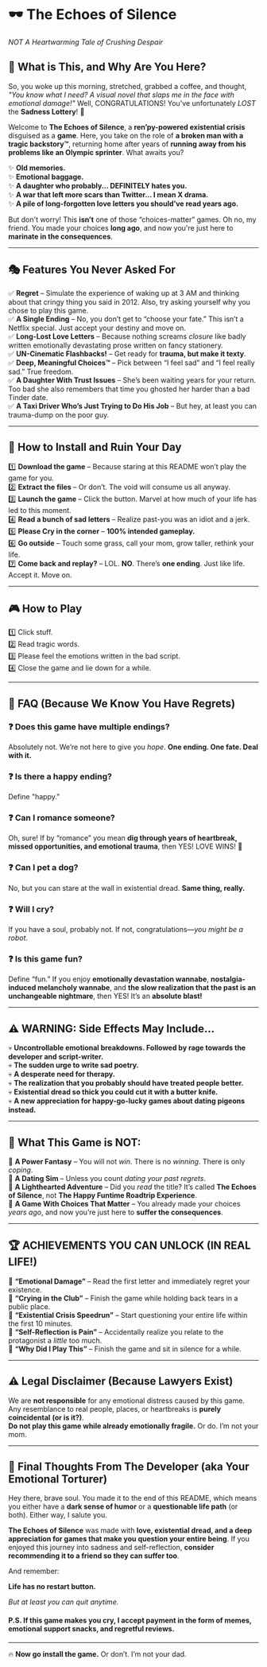 # 🕶️ The Echoes of Silence  
*NOT A Heartwarming Tale of Crushing Despair*  

## 🤡 What is This, and Why Are You Here?  
So, you woke up this morning, stretched, grabbed a coffee, and thought,
*"You know what I need? A visual novel that slaps me in the face with emotional damage!"*
Well, CONGRATULATIONS! You've unfortunately *LOST* the **Sadness Lottery**! 🎉  

Welcome to **The Echoes of Silence**, a **ren’py-powered existential crisis** disguised as a **game**. Here, you take on the role of **a broken man with a tragic backstory™**, returning home after years of **running away from his problems like an Olympic sprinter**. What awaits you?  

✨ **Old memories.**  
✨ **Emotional baggage.**  
✨ **A daughter who probably... DEFINITELY hates you.**  
✨ **A war that left more scars than Twitter... I mean X drama.**  
✨ **A pile of long-forgotten love letters you should’ve read years ago.**  

But don't worry! This **isn’t** one of those “choices-matter” games. Oh no, my friend. You made your choices **long ago**, and now you're just here to **marinate in the consequences**.  

---

## 🎭 Features You Never Asked For  

✅ **Regret** – Simulate the experience of waking up at 3 AM and thinking about that cringy thing you said in 2012. Also, try asking yourself why you chose to play this game.  
✅ **A Single Ending** – No, you don’t get to “choose your fate.” This isn’t a Netflix special. Just accept your destiny and move on.  
✅ **Long-Lost Love Letters** – Because nothing screams *closure* like badly written emotionally devastating prose written on fancy stationery.  
✅ **UN-Cinematic Flashbacks!** – Get ready for **trauma, but make it texty**.  
✅ **Deep, Meaningful Choices™** – Pick between “I feel sad” and “I feel really sad.” True freedom.  
✅ **A Daughter With Trust Issues** – She’s been waiting years for your return. Too bad she also remembers that time you ghosted her harder than a bad Tinder date.  
✅ **A Taxi Driver Who’s Just Trying to Do His Job** – But hey, at least you can trauma-dump on the poor guy.  

---

## 🚀 How to Install and Ruin Your Day  
1️⃣ **Download the game** – Because staring at this README won’t play the game for you.  
2️⃣ **Extract the files** – Or don’t. The void will consume us all anyway.  
3️⃣ **Launch the game** – Click the button. Marvel at how much of your life has led to this moment.  
4️⃣ **Read a bunch of sad letters** – Realize past-you was an idiot and a jerk.  
5️⃣ **Please Cry in the corner** – **100% intended gameplay.**   
6️⃣ **Go outside** – Touch some grass, call your mom, grow taller, rethink your life.  
7️⃣ **Come back and replay?** – LOL. **NO**. There’s **one ending**. Just like life. Accept it. Move on.  

---

## 🎮 How to Play
1️⃣ Click stuff.  
2️⃣ Read tragic words.  
3️⃣ Please feel the emotions written in the bad script.  
4️⃣ Close the game and lie down for a while.  

---

## 📝 FAQ (Because We Know You Have Regrets)  

### ❓ Does this game have multiple endings?  
Absolutely not. We’re not here to give you *hope*. **One ending. One fate. Deal with it.**  

### ❓ Is there a happy ending?  
Define "happy."  

### ❓ Can I romance someone?  
Oh, sure! If by “romance” you mean **dig through years of heartbreak, missed opportunities, and emotional trauma**, then YES! LOVE WINS! 🎉  

### ❓ Can I pet a dog?  
No, but you can stare at the wall in existential dread. **Same thing, really.**  

### ❓ Will I cry?  
If you have a soul, probably not. If not, congratulations—*you might be a robot*.  

### ❓ Is this game fun?  
Define “fun.” If you enjoy **emotionally devastation wannabe**, **nostalgia-induced melancholy wannabe**, and **the slow realization that the past is an unchangeable nightmare**, then YES! It’s an **absolute blast!**  

---

## ⚠ WARNING: Side Effects May Include…  

💀 **Uncontrollable emotional breakdowns. Followed by rage towards the developer and script-writer.**  
💀 **The sudden urge to write sad poetry.**  
💀 **A desperate need for therapy.**  
💀 **The realization that you probably should have treated people better.**  
💀 **Existential dread so thick you could cut it with a butter knife.**  
💀 **A new appreciation for happy-go-lucky games about dating pigeons instead.**  

---

## 🛑 What This Game is NOT:  

🚫 **A Power Fantasy** – You will not *win*. There is no *winning*. There is only *coping*.  
🚫 **A Dating Sim** – Unless you count *dating your past regrets*.  
🚫 **A Lighthearted Adventure** – Did you *read* the title? It’s called **The Echoes of Silence**, not **The Happy Funtime Roadtrip Experience**.  
🚫 **A Game With Choices That Matter** – You already made your choices *years ago*, and now you’re just here to **suffer the consequences**.  

---

## 🏆 ACHIEVEMENTS YOU CAN UNLOCK (IN REAL LIFE!)  

🥇 **“Emotional Damage”** – Read the first letter and immediately regret your existence.  
🥇 **“Crying in the Club”** – Finish the game while holding back tears in a public place.  
🥇 **“Existential Crisis Speedrun”** – Start questioning your entire life within the first 10 minutes.  
🥇 **“Self-Reflection is Pain”** – Accidentally realize you relate to the protagonist a *little* too much.  
🥇 **“Why Did I Play This”** – Finish the game and sit in silence for a while.  

---

## ⚠ Legal Disclaimer (Because Lawyers Exist)  

We are **not responsible** for any emotional distress caused by this game.  
Any resemblance to real people, places, or heartbreaks is **purely coincidental** **(or is it?)**.  
**Do not play this game while already emotionally fragile.** Or do. I’m not your mom.  

---

## 👏 Final Thoughts From The Developer (aka Your Emotional Torturer)  

Hey there, brave soul. You made it to the end of this README, which means you either have a **dark sense of humor** or a **questionable life path** (or both). Either way, I salute you.  

**The Echoes of Silence** was made with **love, existential dread, and a deep appreciation for games that make you question your entire being**. If you enjoyed this journey into sadness and self-reflection, **consider recommending it to a friend so they can suffer too**.  

And remember:  

**Life has no restart button.**  

*But at least you can quit anytime.*  

#### **P.S.** If this game makes you cry, I accept payment in the form of memes, emotional support snacks, and regretful reviews.  

---

🔥 **Now go install the game.** Or don’t. I’m not your dad.
